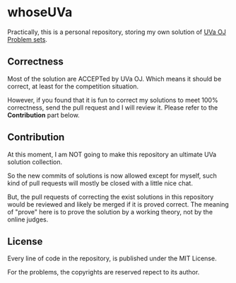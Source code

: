 whoseUVa
========
Practically, this is a personal repository, 
storing my own solution of [UVa OJ Problem sets](http://uva.onlinejudge.org/ "UVa OJ").

Correctness
-----------
Most of the solution are ACCEPTed by UVa OJ.
Which means it should be correct, at least for the competition situation.

However, if you found that it is fun to correct my solutions to meet 100% correctness,
send the pull request and I will review it. 
Please refer to the **Contribution** part below.

Contribution
------------
At this moment, I am NOT going to make this repository 
an ultimate UVa solution collection.

So the new commits of solutions is now allowed except for myself,
such kind of pull requests will mostly be closed with a little nice chat.

But, the pull requests of correcting the exist solutions in this repository
would be reviewed and likely be merged if it is proved correct.
The meaning of "prove" here is to prove the solution by a working theory,
not by the online judges.

License
-------
Every line of code in the repository, is published under the MIT License.

For the problems, the copyrights are reserved repect to its author.